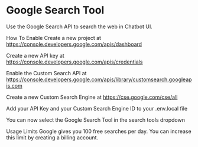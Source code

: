 # Google Search Tool
Use the Google Search API to search the web in Chatbot UI.

How To Enable
Create a new project at https://console.developers.google.com/apis/dashboard

Create a new API key at https://console.developers.google.com/apis/credentials

Enable the Custom Search API at https://console.developers.google.com/apis/library/customsearch.googleapis.com

Create a new Custom Search Engine at https://cse.google.com/cse/all

Add your API Key and your Custom Search Engine ID to your .env.local file

You can now select the Google Search Tool in the search tools dropdown

Usage Limits
Google gives you 100 free searches per day. You can increase this limit by creating a billing account.